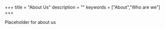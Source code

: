 +++
title = "About Us"
description = ""
keywords = ["About","Who are we"]
+++

Placeholder for about us